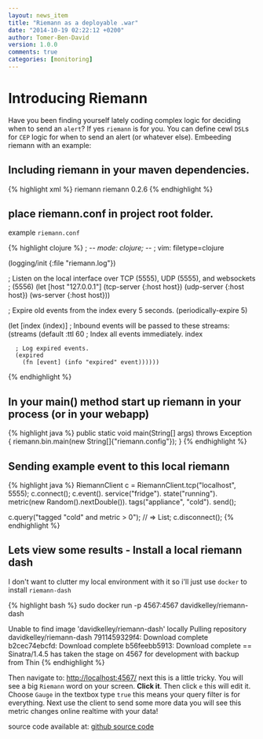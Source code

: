 ```yaml
---
layout: news_item
title: "Riemann as a deployable .war"
date: "2014-10-19 02:22:12 +0200"
author: Tomer-Ben-David 
version: 1.0.0
comments: true
categories: [monitoring]
---
```

# Introducing Riemann

Have you been finding yourself lately coding complex logic for deciding when to send an `alert`? If yes `riemann` is for you.  You can define cewl `DSL`s for `CEP` logic for when to send an alert (or whatever else).
Embeeding riemann with an example:

## Including riemann in your maven dependencies.

{% highlight xml %}
<dependency>
    <groupId>riemann</groupId>
    <artifactId>riemann</artifactId>
    <version>0.2.6</version>
</dependency>
{% endhighlight %}

## place riemann.conf in project root folder.

example `riemann.conf`

{% highlight clojure %}
; -*- mode: clojure; -*-
; vim: filetype=clojure

(logging/init {:file "riemann.log"})

; Listen on the local interface over TCP (5555), UDP (5555), and websockets
; (5556)
(let [host "127.0.0.1"]
  (tcp-server {:host host})
  (udp-server {:host host})
  (ws-server  {:host host}))

; Expire old events from the index every 5 seconds.
(periodically-expire 5)

(let [index (index)]
  ; Inbound events will be passed to these streams:
  (streams
    (default :ttl 60
      ; Index all events immediately.
      index

      ; Log expired events.
      (expired
        (fn [event] (info "expired" event))))))
{% endhighlight %}

## In your main() method start up riemann in your process (or in your webapp)
{% highlight java %}
public static void main(String[] args) throws Exception {
    riemann.bin.main(new String[]{"riemann.config"});
}
{% endhighlight %}

## Sending example event to this local riemann
 
{% highlight java %}
RiemannClient c = RiemannClient.tcp("localhost", 5555);
c.connect();
c.event().
        service("fridge").
        state("running").
        metric(new Random().nextDouble()).
        tags("appliance", "cold").
        send();

c.query("tagged \"cold\" and metric > 0"); // => List<Event>;
c.disconnect();
{% endhighlight %}

## Lets view some results - Install a local riemann dash
I don't want to clutter my local environment with it so i'll just use `docker` to install `riemann-dash`

{% highlight bash %}
sudo docker run -p 4567:4567 davidkelley/riemann-dash

Unable to find image 'davidkelley/riemann-dash' locally
Pulling repository davidkelley/riemann-dash
7911459329f4: Download complete 
b2cec74ebcfd: Download complete 
b56feebb5913: Download complete 
== Sinatra/1.4.5 has taken the stage on 4567 for development with backup from Thin
{% endhighlight %}

Then navigate to: [http://localhost:4567/](http://localhost:4567/)
next this is a little tricky.  You will see a big `Riemann` word on your screen. **Click it**.  Then click `e` this will edit it.  Choose `Gauge` in the textbox type `true` this means your query filter is for everything.  Next use the client to send some more data you will see this metric changes online realtime with your data!

source code available at: [github source code](https://github.com/tomer-ben-david/TestEmbeedRiemann)